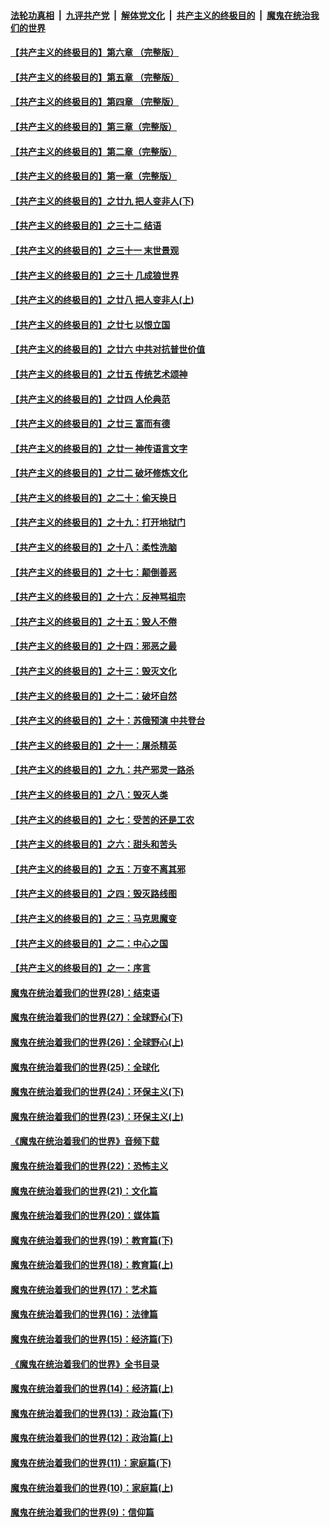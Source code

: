 

####  [法轮功真相](../../../../basic/blob/master/README.md?t=07010431) &nbsp;|&nbsp; [九评共产党](../../../../9ping.md/blob/master/README.md?t=07010431) &nbsp;|&nbsp; [解体党文化](../../../../jtdwh.md/blob/master/README.md?t=07010431)  &nbsp;|&nbsp; [共产主义的终极目的](../../../../gczydzjmd.md/blob/master/README.md?t=07010431) &nbsp;|&nbsp; [魔鬼在统治我们的世界](../../../../mgztzwmdsj.md/blob/master/README.md?t=07010431) 

#### [【共产主义的终极目的】第六章 （完整版）](../pages/nsc422/n11428913.md?t=07010431) 

#### [【共产主义的终极目的】第五章 （完整版）](../pages/nsc422/n11428912.md?t=07010431) 

#### [【共产主义的终极目的】第四章 （完整版）](../pages/nsc422/n11428907.md?t=07010431) 

#### [【共产主义的终极目的】第三章（完整版）](../pages/nsc422/n11428848.md?t=07010431) 

#### [【共产主义的终极目的】第二章（完整版）](../pages/nsc422/n11428831.md?t=07010431) 

#### [【共产主义的终极目的】第一章（完整版）](../pages/nsc422/n11417651.md?t=07010431) 

#### [【共产主义的终极目的】之廿九 把人变非人(下)](../pages/nsc422/n11344140.md?t=07010431) 

#### [【共产主义的终极目的】之三十二 结语](../pages/nsc422/n11360535.md?t=07010431) 

#### [【共产主义的终极目的】之三十一 末世景观](../pages/nsc422/n11351129.md?t=07010431) 

#### [【共产主义的终极目的】之三十 几成狼世界](../pages/nsc422/n11348280.md?t=07010431) 

#### [【共产主义的终极目的】之廿八 把人变非人(上)](../pages/nsc422/n11340492.md?t=07010431) 

#### [【共产主义的终极目的】之廿七 以恨立国](../pages/nsc422/n11336944.md?t=07010431) 

#### [【共产主义的终极目的】之廿六 中共对抗普世价值](../pages/nsc422/n11324785.md?t=07010431) 

#### [【共产主义的终极目的】之廿五 传统艺术颂神](../pages/nsc422/n11296396.md?t=07010431) 

#### [【共产主义的终极目的】之廿四 人伦典范](../pages/nsc422/n11296397.md?t=07010431) 

#### [【共产主义的终极目的】之廿三 富而有德](../pages/nsc422/n11283598.md?t=07010431) 

#### [【共产主义的终极目的】之廿一 神传语言文字](../pages/nsc422/n11263265.md?t=07010431) 

#### [【共产主义的终极目的】之廿二 破坏修炼文化](../pages/nsc422/n11245728.md?t=07010431) 

#### [【共产主义的终极目的】之二十：偷天换日](../pages/nsc422/n11238846.md?t=07010431) 

#### [【共产主义的终极目的】之十九：打开地狱门](../pages/nsc422/n11206376.md?t=07010431) 

#### [【共产主义的终极目的】之十八：柔性洗脑](../pages/nsc422/n11199994.md?t=07010431) 

#### [【共产主义的终极目的】之十七：颠倒善恶](../pages/nsc422/n11179782.md?t=07010431) 

#### [【共产主义的终极目的】之十六：反神骂祖宗](../pages/nsc422/n11166798.md?t=07010431) 

#### [【共产主义的终极目的】之十五：毁人不倦](../pages/nsc422/n11166792.md?t=07010431) 

#### [【共产主义的终极目的】之十四：邪恶之最](../pages/nsc422/n11150249.md?t=07010431) 

#### [【共产主义的终极目的】之十三：毁灭文化](../pages/nsc422/n11135227.md?t=07010431) 

#### [【共产主义的终极目的】之十二：破坏自然](../pages/nsc422/n11135214.md?t=07010431) 

#### [【共产主义的终极目的】之十：苏俄预演 中共登台](../pages/nsc422/n11118424.md?t=07010431) 

#### [【共产主义的终极目的】之十一：屠杀精英](../pages/nsc422/n11118442.md?t=07010431) 

#### [【共产主义的终极目的】之九：共产邪灵一路杀](../pages/nsc422/n11114139.md?t=07010431) 

#### [【共产主义的终极目的】之八：毁灭人类](../pages/nsc422/n11108503.md?t=07010431) 

#### [【共产主义的终极目的】之七：受苦的还是工农](../pages/nsc422/n11101809.md?t=07010431) 

#### [【共产主义的终极目的】之六：甜头和苦头](../pages/nsc422/n11096971.md?t=07010431) 

#### [【共产主义的终极目的】之五：万变不离其邪](../pages/nsc422/n11091285.md?t=07010431) 

#### [【共产主义的终极目的】之四：毁灭路线图](../pages/nsc422/n11086284.md?t=07010431) 

#### [【共产主义的终极目的】之三：马克思魔变](../pages/nsc422/n11061941.md?t=07010431) 

#### [【共产主义的终极目的】之二：中心之国](../pages/nsc422/n11047728.md?t=07010431) 

#### [【共产主义的终极目的】之一：序言](../pages/nsc422/n11086077.md?t=07010431) 

#### [魔鬼在统治着我们的世界(28)：结束语](../pages/nsc422/n10936246.md?t=07010431) 

#### [魔鬼在统治着我们的世界(27)：全球野心(下)](../pages/nsc422/n10928319.md?t=07010431) 

#### [魔鬼在统治着我们的世界(26)：全球野心(上)](../pages/nsc422/n10900318.md?t=07010431) 

#### [魔鬼在统治着我们的世界(25)：全球化](../pages/nsc422/n10788205.md?t=07010431) 

#### [魔鬼在统治着我们的世界(24)：环保主义(下)](../pages/nsc422/n10695307.md?t=07010431) 

#### [魔鬼在统治着我们的世界(23)：环保主义(上)](../pages/nsc422/n10688613.md?t=07010431) 

#### [《魔鬼在统治着我们的世界》音频下载](../pages/nsc422/n10635553.md?t=07010431) 

#### [魔鬼在统治着我们的世界(22)：恐怖主义](../pages/nsc422/n10614727.md?t=07010431) 

#### [魔鬼在统治着我们的世界(21)：文化篇](../pages/nsc422/n10597706.md?t=07010431) 

#### [魔鬼在统治着我们的世界(20)：媒体篇](../pages/nsc422/n10586579.md?t=07010431) 

#### [魔鬼在统治着我们的世界(19)：教育篇(下)](../pages/nsc422/n10564808.md?t=07010431) 

#### [魔鬼在统治着我们的世界(18)：教育篇(上)](../pages/nsc422/n10526970.md?t=07010431) 

#### [魔鬼在统治着我们的世界(17)：艺术篇](../pages/nsc422/n10499093.md?t=07010431) 

#### [魔鬼在统治着我们的世界(16)：法律篇](../pages/nsc422/n10485969.md?t=07010431) 

#### [魔鬼在统治着我们的世界(15)：经济篇(下)](../pages/nsc422/n10469975.md?t=07010431) 

#### [《魔鬼在统治着我们的世界》全书目录](../pages/nsc422/n10464261.md?t=07010431) 

#### [魔鬼在统治着我们的世界(14)：经济篇(上)](../pages/nsc422/n10457370.md?t=07010431) 

#### [魔鬼在统治着我们的世界(13)：政治篇(下)](../pages/nsc422/n10448270.md?t=07010431) 

#### [魔鬼在统治着我们的世界(12)：政治篇(上)](../pages/nsc422/n10444576.md?t=07010431) 

#### [魔鬼在统治着我们的世界(11)：家庭篇(下)](../pages/nsc422/n10440961.md?t=07010431) 

#### [魔鬼在统治着我们的世界(10)：家庭篇(上)](../pages/nsc422/n10435448.md?t=07010431) 

#### [魔鬼在统治着我们的世界(9)：信仰篇](../pages/nsc422/n10432159.md?t=07010431) 

